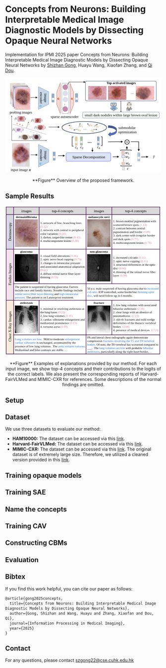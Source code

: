 # Concepts from Neurons: Building Interpretable Medical Image Diagnostic Models by Dissecting Opaque Neural Networks

Implementation for IPMI 2025 paper Concepts from Neurons: Building Interpretable Medical Image Diagnostic Models by Dissecting Opaque Neural Networks by [Shizhan Gong](peterant330.github.io), Huayu Wang, Xiaofan Zhang, and [Qi Dou](https://www.cse.cuhk.edu.hk/~qdou/).

![Alt text](assets/framework.png?raw=true "Title")
<p align="center"> **Figure** Overview of the proposed framework. </p>

## Sample Results
![Alt text](assets/results.png?raw=true "Title")
<p align="center"> **Figure** Examples of explanations provided by our method. For each input image, we show top-4 concepts and their contributions to the logits of the correct labels. We also present the corresponding reports of Harvard-FairVLMed and MIMIC-CXR for references. Some descriptions of the normal findings are omitted.  </p>

## Setup

## Dataset
We use three datasets to evaluate our method:

- **HAM10000:** The dataset can be accessed via this [link](https://www.kaggle.com/datasets/kmader/skin-cancer-mnist-ham10000).
- **Harvard-FairVLMed:** The dataset can be accessed via this [link](https://github.com/Harvard-Ophthalmology-AI-Lab/FairCLIP?tab=readme-ov-file).
- **MIMIC-CXR:** The dataset can be accessed via this [link](https://github.com/MIT-LCP/mimic-cxr). The original dataset is of extremely large size. Therefore, we utilized a cleaned version provided in this [link](https://github.com/cuhksz-nlp/R2Gen).


## Training opaque models

## Training SAE

## Name the concepts

## Training CAV

## Constructing CBMs

## Evaluation


## Bibtex
If you find this work helpful, you can cite our paper as follows:
```
@article{gong2025concepts,
  title={Concepts from Neurons: Building Interpretable Medical Image Diagnostic Models by Dissecting Opaque Neural Networks},
  author={Gong, Shizhan and Wang, Huayu and Zhang, Xiaofan and Dou, Qi},
  journal={Information Processing in Medical Imaging},
  year={2025}
}
```


## Contact
For any questions, please contact <a href="mailto:szgong22@cse.cuhk.edu.hk">szgong22@cse.cuhk.edu.hk</a>
